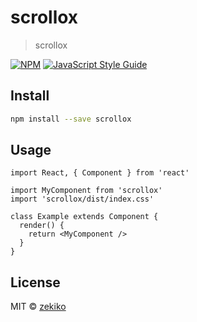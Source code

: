# scrollox

> scrollox

[![NPM](https://img.shields.io/npm/v/scrollox.svg)](https://www.npmjs.com/package/scrollox) [![JavaScript Style Guide](https://img.shields.io/badge/code_style-standard-brightgreen.svg)](https://standardjs.com)

## Install

```bash
npm install --save scrollox
```

## Usage

```tsx
import React, { Component } from 'react'

import MyComponent from 'scrollox'
import 'scrollox/dist/index.css'

class Example extends Component {
  render() {
    return <MyComponent />
  }
}
```

## License

MIT © [zekiko](https://github.com/zekiko)
